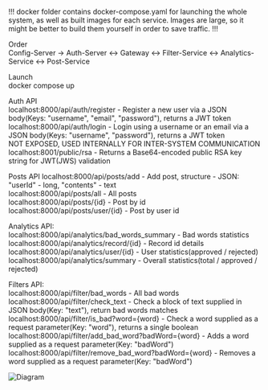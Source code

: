 !!!
docker folder contains docker-compose.yaml for launching the whole system, as well as built images for each service. Images are large, so it might be better to build them yourself in order to save traffic.
!!!

Order\
Config-Server -> Auth-Server <-> Gateway <-> Filter-Service <-> Analytics-Service <-> Post-Service

Launch\
docker compose up

Auth API\
localhost:8000/api/auth/register - Register a new user via a JSON body(Keys: "username", "email", "password"), returns a JWT token\
localhost:8000/api/auth/login - Login using a username or an email via a JSON body(Keys: "username", "password"), returns a JWT token\
NOT EXPOSED, USED INTERNALLY FOR INTER-SYSTEM COMMUNICATION\
localhost:8001/public/rsa - Returns a Base64-encoded public RSA key string for JWT(JWS) validation

Posts API
localhost:8000/api/posts/add - Add post, structure - JSON: "userId" - long, "contents" - text\
localhost:8000/api/posts/all - All posts\
localhost:8000/api/posts/{id} - Post by id\
localhost:8000/api/posts/user/{id} - Post by user id

Analytics API:\
localhost:8000/api/analytics/bad_words_summary - Bad words statistics\
localhost:8000/api/analytics/record/{id} - Record id details\
localhost:8000/api/analytics/user/{id} - User statistics(approved / rejected)\
localhost:8000/api/analytics/summary - Overall statistics(total / approved / rejected)

Filters API:\
localhost:8000/api/filter/bad_words - All bad words\
localhost:8000/api/filter/check_text - Check a block of text supplied in JSON body(Key: "text"), return bad words matches\
localhost:8000/api/filter/is_bad?word={word} - Check a word supplied as a request parameter(Key: "word"), returns a single boolean\
localhost:8000/api/filter/add_bad_word?badWord={word} - Adds a word supplied as a request parameter(Key: "badWord")\
localhost:8000/api/filter/remove_bad_word?badWord={word} - Removes a word supplied as a request parameter(Key: "badWord")

![Diagram](https://github.com/user-attachments/assets/234407a6-2e5b-4f80-b46f-eca786772620)
